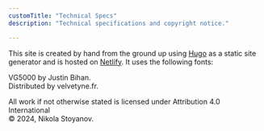 ```yaml
---
customTitle: "Technical Specs"
description: "Technical specifications and copyright notice."

---
```


This site is created by hand from the ground up using [Hugo](https://gohugo.io/) as a static site generator and is hosted on [Netlify](https://www.netlify.com/). It uses the following fonts:

VG5000 by Justin Bihan. <br>
Distributed by velvetyne.fr.

All work if not otherwise stated is licensed under Attribution 4.0 International <br>
© 2024, Nikola Stoyanov.